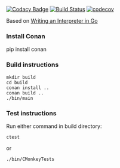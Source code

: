 
[![Codacy Badge](https://api.codacy.com/project/badge/Grade/5e75898ebe77454793a4419ac53ff82f)](https://app.codacy.com/app/KristonCosta/c-monkey?utm_source=github.com&utm_medium=referral&utm_content=KristonCosta/c-monkey&utm_campaign=Badge_Grade_Dashboard)
[![Build Status](https://travis-ci.org/KristonCosta/c-monkey.svg?branch=master)](https://travis-ci.org/KristonCosta/c-monkey)
[![codecov](https://codecov.io/gh/KristonCosta/c-monkey/branch/master/graph/badge.svg)](https://codecov.io/gh/KristonCosta/c-monkey)

Based on [Writing an Interpreter in Go](https://interpreterbook.com)

### Install Conan
pip install conan

### Build instructions 

```
mkdir build 
cd build 
conan install ..
conan build ..
./bin/main
```

### Test instructions 
Run either command in build directory:
```
ctest 
```
or 
```
./bin/CMonkeyTests
```
